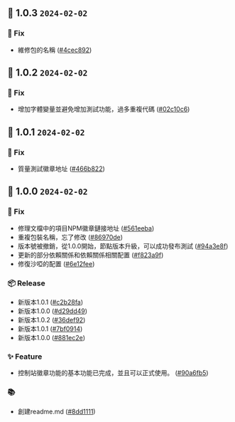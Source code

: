 ## 🎉 1.0.3 `2024-02-02`
### 🐛 Fix
- 維修包的名稱 ([#4cec892](https://github.com/kwooshung/files/commit/4cec8928131638f5bb2da660b4772b3030fcbc39))

## 🎉 1.0.2 `2024-02-02`
### 🐛 Fix
- 增加字體變量並避免增加測試功能，過多重複代碼 ([#02c10c6](https://github.com/kwooshung/files/commit/02c10c6a0b3f40a364a9e8844207d8366ac4639a))

## 🎉 1.0.1 `2024-02-02`
### 🐛 Fix
- 質量測試徽章地址 ([#466b822](https://github.com/kwooshung/files/commit/466b822fc2b821fee96b0242a0e49a8bf994eb56))

## 🎉 1.0.0 `2024-02-02`
### 🐛 Fix
- 修理文檔中的項目NPM徽章鏈接地址 ([#561eeba](https://github.com/kwooshung/files/commit/561eeba8dbd4080df1f034f5a9912acff4277ced))
- 重複包裝名稱，忘了修改 ([#86970de](https://github.com/kwooshung/files/commit/86970de6d0e9deb54e3fc2ab66c89bc0a6c64e87))
- 版本號被撤銷，從1.0.0開始，節點版本升級，可以成功發布測試 ([#94a3e8f](https://github.com/kwooshung/files/commit/94a3e8f5ee4b5ce34e507948b6c66d956148203c))
- 更新的部分依賴關係和依賴關係相關配置 ([#f823a9f](https://github.com/kwooshung/files/commit/f823a9f45ac5c7e93365fb82b43c1cbc5085b894))
- 修復沙啞的配置 ([#6e12fee](https://github.com/kwooshung/files/commit/6e12feeafce60daf3dcdf82138d95c66fb73dd1d))
### 📦 Release
- 新版本1.0.1 ([#c2b28fa](https://github.com/kwooshung/files/commit/c2b28fa6091bb43e73bf5358d02f1f5bf5ee498a))
- 新版本1.0.0 ([#d29dd49](https://github.com/kwooshung/files/commit/d29dd4904c2e0e9e8683a444b70ea8e711959e1c))
- 新版本1.0.2 ([#36def92](https://github.com/kwooshung/files/commit/36def92822550e05f8306ab4f5fecc6211a14c50))
- 新版本1.0.1 ([#7bf0914](https://github.com/kwooshung/files/commit/7bf09140cae13725686f185a1bf29d7a5775f668))
- 新版本1.0.0 ([#881ec2e](https://github.com/kwooshung/files/commit/881ec2e1df55e9d99db9f8555f2f02cfae887eec))
### ✨ Feature
- 控制站徽章功能的基本功能已完成，並且可以正式使用。 ([#90a6fb5](https://github.com/kwooshung/files/commit/90a6fb5016c67c44c9c57e0fc632d9a82c831abd))
### 📚 
- 創建readme.md ([#8dd1111](https://github.com/kwooshung/files/commit/8dd1111bc8584d9f0f6fe4461019f43b4b625bf8))